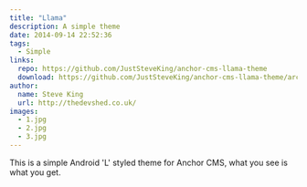 ```yaml
---
title: "Llama"
description: A simple theme
date: 2014-09-14 22:52:36
tags:
  - Simple
links:
  repo: https://github.com/JustSteveKing/anchor-cms-llama-theme
  download: https://github.com/JustSteveKing/anchor-cms-llama-theme/archive/master.zip
author:
  name: Steve King
  url: http://thedevshed.co.uk/
images:
  - 1.jpg
  - 2.jpg
  - 3.jpg
---
```


This is a simple Android 'L' styled theme for Anchor CMS, what you see is what you get.
